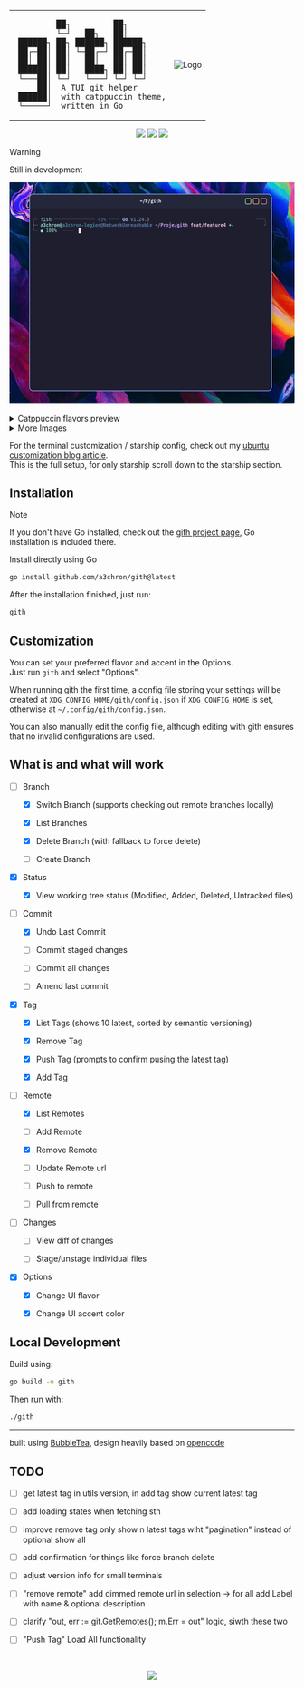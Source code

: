 <div align="center">
<table>
<tr>
<td>
<pre>
         ██┐         ██┐        
         └─┘   ██┐   ██│        
 ██████┐ ██┐ ██████┐ ██████┐    
 ██┌─██│ ██│ └─██┌─┘ ██┌─██│    
 ██│ ██│ ██│   ██│   ██│ ██│    
 ██████│ ██│   ████┐ ██│ ██│    
 └───██│ └─┘   └───┘ └─┘ └─┘    
     ██│  A TUI git helper      
 ██████│  with catppuccin theme,
 └─────┘  written in Go         
</pre>
</td>
<td>
<img src="https://raw.githubusercontent.com/catppuccin/catppuccin/main/assets/logos/exports/1544x1544_circle.png" width="100" alt="Logo"/>
</td>
</tr>
</table>
</div>

<p align="center">
	<a href="https://github.com/a3chron/gith/releases/latest"><img src="https://img.shields.io/github/v/release/a3chron/gith?colorA=363a4f&colorB=b7bdf8&style=for-the-badge"></a>
	<a href="https://github.com/a3chron/gith/issues"><img src="https://img.shields.io/github/issues/a3chron/gith?colorA=363a4f&colorB=f5a97f&style=for-the-badge"></a>
	<a href="https://github.com/a3chron/gith/actions/workflows/lint.yaml"><img src="https://img.shields.io/github/check-runs/a3chron/gith/main?colorA=363a4f&colorB=a6da95&style=for-the-badge"></a>
</p>

> [!WARNING]
> Still in development

![](/assets/peek-usage-preview.gif)

<details>
<summary>Catppuccin flavors preview</summary>

![](/assets/preview-flavors.webp)

</details>

<details>
<summary>More Images</summary>

![](/assets/preview-actions.png)
![](/assets/preview-tags.png)
![](/assets/preview-status.png)

</details>

For the terminal customization / starship config, check out my [ubuntu customization blog article](https://a3chron.vercel.app/blog/ubuntu-setup).  
This is the full setup, for only starship scroll down to the starship section.

## Installation

> [!NOTE]
> If you don't have Go installed, check out the [gith project page](https://a3chron.vercel.app/projects/gith),
> Go installation is included there.

Install directly using Go

```bash
go install github.com/a3chron/gith@latest
```

After the installation finished, just run:

```bash
gith
```

## Customization

You can set your preferred flavor and accent in the Options.  
Just run `gith` and select "Options".

When running gith the first time, a config file storing your settings will be created at
`XDG_CONFIG_HOME/gith/config.json` if `XDG_CONFIG_HOME` is set,
otherwise at `~/.config/gith/config.json`.

You can also manually edit the config file, although editing with gith ensures that no invalid configurations are used.

## What is and what will work

- [ ] Branch

  - [x] Switch Branch (supports checking out remote branches locally)

  - [x] List Branches

  - [x] Delete Branch (with fallback to force delete)

  - [ ] Create Branch

- [x] Status

  - [x] View working tree status (Modified, Added, Deleted, Untracked files)

- [ ] Commit

  - [x] Undo Last Commit

  - [ ] Commit staged changes

  - [ ] Commit all changes

  - [ ] Amend last commit

- [x] Tag

  - [x] List Tags (shows 10 latest, sorted by semantic versioning)

  - [x] Remove Tag

  - [x] Push Tag (prompts to confirm pusing the latest tag)

  - [x] Add Tag

- [ ] Remote

  - [x] List Remotes

  - [ ] Add Remote

  - [x] Remove Remote

  - [ ] Update Remote url

  - [ ] Push to remote

  - [ ] Pull from remote

- [ ] Changes

  - [ ] View diff of changes

  - [ ] Stage/unstage individual files

- [x] Options

  - [x] Change UI flavor

  - [x] Change UI accent color

## Local Development

Build using:

```bash
go build -o gith
```

Then run with:

```bash
./gith
```

---

built using [BubbleTea](https://github.com/charmbracelet/bubbletea), design heavily based on [opencode](https://github.com/opencode-ai/opencode)

## TODO

- [ ] get latest tag in utils version, in add tag show current latest tag

- [ ] add loading states when fetching sth

- [ ] improve remove tag only show n latest tags wiht "pagination" instead of optional show all

- [ ] add confirmation for things like force branch delete

- [ ] adjust version info for small terminals

- [ ] "remove remote" add dimmed remote url in selection -> for all add Label with name & optional description

- [ ] clarify "out, err := git.GetRemotes(); m.Err = out" logic, siwth these two

- [ ] "Push Tag" Load All functionality

<br />

<p align="center">
 <a href="https://github.com/a3chron/gith/LICENSE"><img src="https://img.shields.io/github/license/a3chron/gith?colorA=363a4f&colorB=b7bdf8&style=for-the-badge"></a>
</p>
